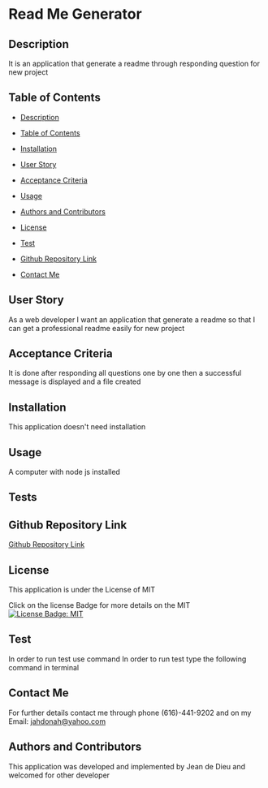 
# Read Me Generator

## Description

It is an application  that generate a readme through responding question for new project

## Table of Contents

- [Description](#describution)
- [Table of Contents](#table-of-contents)
- [Installation](#installation)
- [User Story](#user-story)
- [Acceptance Criteria](#acceptance-criteria)
- [Usage](#usage)

- [Authors and Contributors](#authors-and-contributors)
- [License](#license)
- [Test](#test)
- [Github Repository Link](#github-repository-link)
- [Contact Me](#contact-me)

## User Story

As a web developer I want an application that generate a readme so that I can get a professional readme easily for new project

## Acceptance Criteria

It is done after responding all questions one by one then a successful message is displayed and a file created

## Installation

This application doesn't need installation

## Usage

A computer with node js installed

## Tests


## Github Repository Link

[Github Repository Link](https://github.io/user/jahdona)

## License

This application is under the License of MIT

Click on the license Badge for more details on the MIT
[![License Badge: MIT](https://img.shields.io/badge/License-MIT-yellow.svg)](https://opensource.org/licenses/MIT)
## Test

In order to run test use command In order to run test type the following command in terminal

## Contact Me

For further details contact me through phone (616)-441-9202 and on my Email: jahdonah@yahoo.com

## Authors and Contributors

This application was developed and implemented by Jean de Dieu and welcomed for other developer

